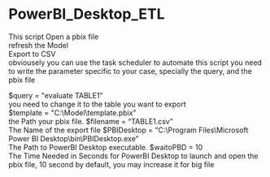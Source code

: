 # PowerBI_Desktop_ETL
This script Open a pbix file  
refresh the Model  
Export to CSV  
obviousely you can use the task scheduler to automate this script
you need to write the parameter specific to your case, specially the query, and the pbix file


$query = "evaluate TABLE1"  
   you need to change it to the table you want to export  
$template = "C:\Model\template.pbix"     
the Path your pbix file. 
$filename = “TABLE1.csv”  
The Name of the export file
$PBIDesktop = "C:\Program Files\Microsoft Power BI Desktop\bin\PBIDesktop.exe"  
The Path to PowerBI Desktop executable. 
$waitoPBD  = 10                                                                          
The Time Needed in Seconds for PowerBI Desktop to                                                                                         launch and open the pbix file, 10 second by                                                                                               default, you may increase it for big file

